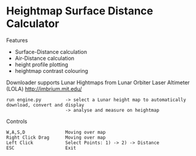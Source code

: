 # Heightmap Surface Distance Calculator
Features
* Surface-Distance calculation
* Air-Distance calculation
* height profile plotting
* heightmap contrast colouring

Downloader supports Lunar Hightmaps from Lunar Orbiter Laser Altimeter (LOLA) http://imbrium.mit.edu/

```
run engine.py         -> select a Lunar height map to automatically download, convert and display
                      -> analyse and measure on heightmap
```

Controls
```
W,A,S,D               Moving over map
Right Click Drag      Moving over map
Left Click            Select Points: 1) -> 2) -> Distance
ESC                   Exit
```
